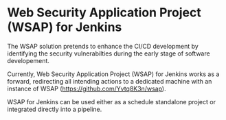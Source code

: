 # Web Security Application Project (WSAP) for Jenkins
The WSAP solution pretends to enhance the CI/CD development by identifying the security vulnerabilties during the early stage of software developement.

Currently,  Web Security Application Project (WSAP) for Jenkins works as a forward, redirecting all intending actions to a dedicated machine with an instance of WSAP (https://github.com/Yvtq8K3n/wsap).

WSAP for Jenkins can be used either as a schedule standalone project or integrated directly into a pipeline.





